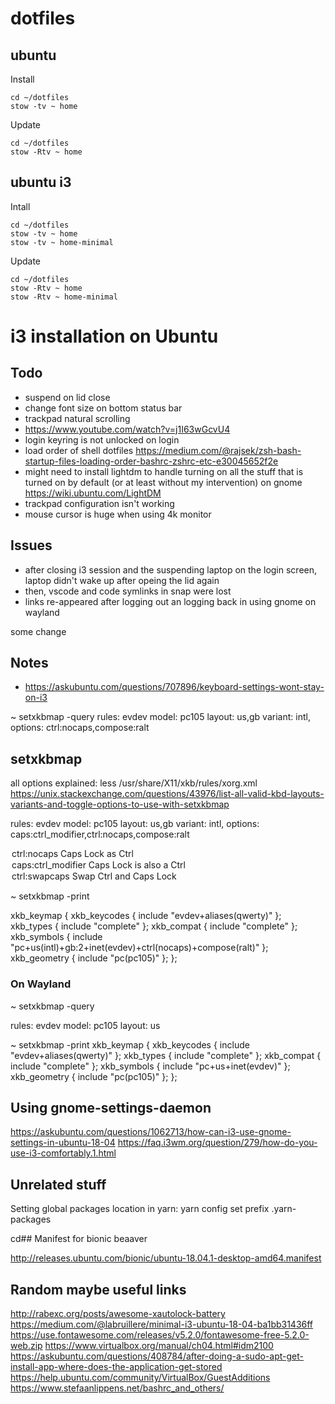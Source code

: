 # dotfiles

## ubuntu

Install

```
cd ~/dotfiles
stow -tv ~ home
```

Update

```
cd ~/dotfiles
stow -Rtv ~ home
```

## ubuntu i3

Intall

```
cd ~/dotfiles
stow -tv ~ home
stow -tv ~ home-minimal
```

Update

```
cd ~/dotfiles
stow -Rtv ~ home
stow -Rtv ~ home-minimal
```
# i3 installation on Ubuntu

## Todo

- suspend on lid close
- change font size on bottom status bar
- trackpad natural scrolling
- https://www.youtube.com/watch?v=j1I63wGcvU4
- login keyring is not unlocked on login
- load order of shell dotfiles https://medium.com/@rajsek/zsh-bash-startup-files-loading-order-bashrc-zshrc-etc-e30045652f2e
- might need to install lightdm to handle turning on all the stuff that is turned on
  by default (or at least without my intervention) on gnome https://wiki.ubuntu.com/LightDM
- trackpad configuration isn't working
- mouse cursor is huge when using 4k monitor

## Issues

- after closing i3 session and the suspending laptop on
  the login screen, laptop didn't wake up after opeing
  the lid again
- then, vscode and code symlinks in snap were lost
- links re-appeared after logging out an logging back
  in using gnome on wayland

some change

## Notes

- https://askubuntu.com/questions/707896/keyboard-settings-wont-stay-on-i3

~ setxkbmap -query
rules: evdev
model: pc105
layout: us,gb
variant: intl,
options: ctrl:nocaps,compose:ralt

## setxkbmap

all options explained:
less /usr/share/X11/xkb/rules/xorg.xml
https://unix.stackexchange.com/questions/43976/list-all-valid-kbd-layouts-variants-and-toggle-options-to-use-with-setxkbmap

rules: evdev
model: pc105
layout: us,gb
variant: intl,
options: caps:ctrl_modifier,ctrl:nocaps,compose:ralt

<option>
  <configItem>
    <name>ctrl:nocaps</name>
    <description>Caps Lock as Ctrl</description>
  </configItem>
</option>

<option>
  <configItem>
    <name>caps:ctrl_modifier</name>
    <description>Caps Lock is also a Ctrl</description>
  </configItem>
</option>

<option>
  <configItem>
    <name>ctrl:swapcaps</name>
    <description>Swap Ctrl and Caps Lock</description>
  </configItem>
</option>

~ setxkbmap -print

xkb_keymap {
xkb_keycodes { include "evdev+aliases(qwerty)" };
xkb_types { include "complete" };
xkb_compat { include "complete" };
xkb_symbols { include "pc+us(intl)+gb:2+inet(evdev)+ctrl(nocaps)+compose(ralt)" };
xkb_geometry { include "pc(pc105)" };
};

### On Wayland

~ setxkbmap -query

rules: evdev
model: pc105
layout: us

~ setxkbmap -print
xkb_keymap {
xkb_keycodes { include "evdev+aliases(qwerty)" };
xkb_types { include "complete" };
xkb_compat { include "complete" };
xkb_symbols { include "pc+us+inet(evdev)" };
xkb_geometry { include "pc(pc105)" };
};

## Using gnome-settings-daemon

https://askubuntu.com/questions/1062713/how-can-i3-use-gnome-settings-in-ubuntu-18-04
https://faq.i3wm.org/question/279/how-do-you-use-i3-comfortably.1.html

## Unrelated stuff

Setting global packages location in yarn:
yarn config set prefix .yarn-packages

cd## Manifest for bionic beaaver

http://releases.ubuntu.com/bionic/ubuntu-18.04.1-desktop-amd64.manifest

## Random maybe useful links

http://rabexc.org/posts/awesome-xautolock-battery
https://medium.com/@labruillere/minimal-i3-ubuntu-18-04-ba1bb31436ff
https://use.fontawesome.com/releases/v5.2.0/fontawesome-free-5.2.0-web.zip
https://www.virtualbox.org/manual/ch04.html#idm2100
https://askubuntu.com/questions/408784/after-doing-a-sudo-apt-get-install-app-where-does-the-application-get-stored
https://help.ubuntu.com/community/VirtualBox/GuestAdditions
https://www.stefaanlippens.net/bashrc_and_others/
